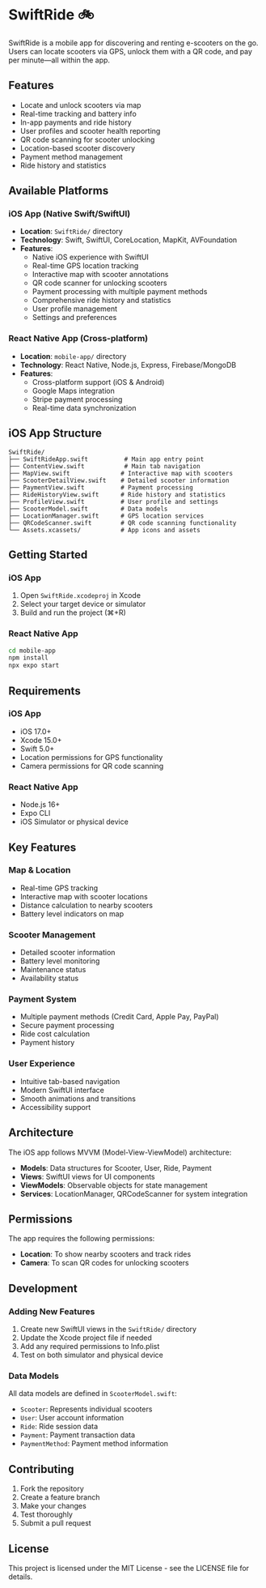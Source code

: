 # SwiftRide 🚲

SwiftRide is a mobile app for discovering and renting e-scooters on the go. Users can locate scooters via GPS, unlock them with a QR code, and pay per minute—all within the app.

## Features
- Locate and unlock scooters via map
- Real-time tracking and battery info
- In-app payments and ride history
- User profiles and scooter health reporting
- QR code scanning for scooter unlocking
- Location-based scooter discovery
- Payment method management
- Ride history and statistics

## Available Platforms

### iOS App (Native Swift/SwiftUI)
- **Location**: `SwiftRide/` directory
- **Technology**: Swift, SwiftUI, CoreLocation, MapKit, AVFoundation
- **Features**:
  - Native iOS experience with SwiftUI
  - Real-time GPS location tracking
  - Interactive map with scooter annotations
  - QR code scanner for unlocking scooters
  - Payment processing with multiple payment methods
  - Comprehensive ride history and statistics
  - User profile management
  - Settings and preferences

### React Native App (Cross-platform)
- **Location**: `mobile-app/` directory
- **Technology**: React Native, Node.js, Express, Firebase/MongoDB
- **Features**:
  - Cross-platform support (iOS & Android)
  - Google Maps integration
  - Stripe payment processing
  - Real-time data synchronization

## iOS App Structure

```
SwiftRide/
├── SwiftRideApp.swift          # Main app entry point
├── ContentView.swift           # Main tab navigation
├── MapView.swift              # Interactive map with scooters
├── ScooterDetailView.swift    # Detailed scooter information
├── PaymentView.swift          # Payment processing
├── RideHistoryView.swift      # Ride history and statistics
├── ProfileView.swift          # User profile and settings
├── ScooterModel.swift         # Data models
├── LocationManager.swift      # GPS location services
├── QRCodeScanner.swift        # QR code scanning functionality
└── Assets.xcassets/           # App icons and assets
```

## Getting Started

### iOS App
1. Open `SwiftRide.xcodeproj` in Xcode
2. Select your target device or simulator
3. Build and run the project (⌘+R)

### React Native App
```bash
cd mobile-app
npm install
npx expo start
```

## Requirements

### iOS App
- iOS 17.0+
- Xcode 15.0+
- Swift 5.0+
- Location permissions for GPS functionality
- Camera permissions for QR code scanning

### React Native App
- Node.js 16+
- Expo CLI
- iOS Simulator or physical device

## Key Features

### Map & Location
- Real-time GPS tracking
- Interactive map with scooter locations
- Distance calculation to nearby scooters
- Battery level indicators on map

### Scooter Management
- Detailed scooter information
- Battery level monitoring
- Maintenance status
- Availability status

### Payment System
- Multiple payment methods (Credit Card, Apple Pay, PayPal)
- Secure payment processing
- Ride cost calculation
- Payment history

### User Experience
- Intuitive tab-based navigation
- Modern SwiftUI interface
- Smooth animations and transitions
- Accessibility support

## Architecture

The iOS app follows MVVM (Model-View-ViewModel) architecture:
- **Models**: Data structures for Scooter, User, Ride, Payment
- **Views**: SwiftUI views for UI components
- **ViewModels**: Observable objects for state management
- **Services**: LocationManager, QRCodeScanner for system integration

## Permissions

The app requires the following permissions:
- **Location**: To show nearby scooters and track rides
- **Camera**: To scan QR codes for unlocking scooters

## Development

### Adding New Features
1. Create new SwiftUI views in the `SwiftRide/` directory
2. Update the Xcode project file if needed
3. Add any required permissions to Info.plist
4. Test on both simulator and physical device

### Data Models
All data models are defined in `ScooterModel.swift`:
- `Scooter`: Represents individual scooters
- `User`: User account information
- `Ride`: Ride session data
- `Payment`: Payment transaction data
- `PaymentMethod`: Payment method information

## Contributing

1. Fork the repository
2. Create a feature branch
3. Make your changes
4. Test thoroughly
5. Submit a pull request

## License

This project is licensed under the MIT License - see the LICENSE file for details.
